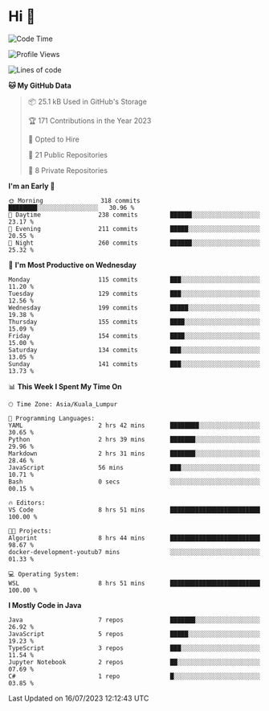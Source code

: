 <h1>Hi 👋</h1>

<!--START_SECTION:waka-->
![Code Time](http://img.shields.io/badge/Code%20Time-268%20hrs%2017%20mins-blue)

![Profile Views](http://img.shields.io/badge/Profile%20Views-20-blue)

![Lines of code](https://img.shields.io/badge/From%20Hello%20World%20I%27ve%20Written-1.1%20million%20lines%20of%20code-blue)

**🐱 My GitHub Data** 

> 📦 25.1 kB Used in GitHub's Storage 
 > 
> 🏆 171 Contributions in the Year 2023
 > 
> 💼 Opted to Hire
 > 
> 📜 21 Public Repositories 
 > 
> 🔑 8 Private Repositories 
 > 
**I'm an Early 🐤** 

```text
🌞 Morning                318 commits         ████████░░░░░░░░░░░░░░░░░   30.96 % 
🌆 Daytime                238 commits         ██████░░░░░░░░░░░░░░░░░░░   23.17 % 
🌃 Evening                211 commits         █████░░░░░░░░░░░░░░░░░░░░   20.55 % 
🌙 Night                  260 commits         ██████░░░░░░░░░░░░░░░░░░░   25.32 % 
```
📅 **I'm Most Productive on Wednesday** 

```text
Monday                   115 commits         ███░░░░░░░░░░░░░░░░░░░░░░   11.20 % 
Tuesday                  129 commits         ███░░░░░░░░░░░░░░░░░░░░░░   12.56 % 
Wednesday                199 commits         █████░░░░░░░░░░░░░░░░░░░░   19.38 % 
Thursday                 155 commits         ████░░░░░░░░░░░░░░░░░░░░░   15.09 % 
Friday                   154 commits         ████░░░░░░░░░░░░░░░░░░░░░   15.00 % 
Saturday                 134 commits         ███░░░░░░░░░░░░░░░░░░░░░░   13.05 % 
Sunday                   141 commits         ███░░░░░░░░░░░░░░░░░░░░░░   13.73 % 
```


📊 **This Week I Spent My Time On** 

```text
🕑︎ Time Zone: Asia/Kuala_Lumpur

💬 Programming Languages: 
YAML                     2 hrs 42 mins       ████████░░░░░░░░░░░░░░░░░   30.65 % 
Python                   2 hrs 39 mins       ███████░░░░░░░░░░░░░░░░░░   29.96 % 
Markdown                 2 hrs 31 mins       ███████░░░░░░░░░░░░░░░░░░   28.46 % 
JavaScript               56 mins             ███░░░░░░░░░░░░░░░░░░░░░░   10.71 % 
Bash                     0 secs              ░░░░░░░░░░░░░░░░░░░░░░░░░   00.15 % 

🔥 Editors: 
VS Code                  8 hrs 51 mins       █████████████████████████   100.00 % 

🐱‍💻 Projects: 
Algorint                 8 hrs 44 mins       █████████████████████████   98.67 % 
docker-development-youtub7 mins              ░░░░░░░░░░░░░░░░░░░░░░░░░   01.33 % 

💻 Operating System: 
WSL                      8 hrs 51 mins       █████████████████████████   100.00 % 
```

**I Mostly Code in Java** 

```text
Java                     7 repos             ███████░░░░░░░░░░░░░░░░░░   26.92 % 
JavaScript               5 repos             █████░░░░░░░░░░░░░░░░░░░░   19.23 % 
TypeScript               3 repos             ███░░░░░░░░░░░░░░░░░░░░░░   11.54 % 
Jupyter Notebook         2 repos             ██░░░░░░░░░░░░░░░░░░░░░░░   07.69 % 
C#                       1 repo              █░░░░░░░░░░░░░░░░░░░░░░░░   03.85 % 
```




 Last Updated on 16/07/2023 12:12:43 UTC
<!--END_SECTION:waka-->
